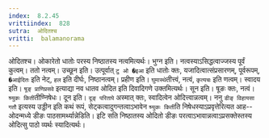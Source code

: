 ```yaml
---
index:  8.2.45
vrittiindex:  828
sutra:  ओदितश्च
vritti:  balamanorama 
---
```


ओदितश्च। ओकारेतो धातोः परस्य निष्ठातस्य नत्वमित्यर्थः। भुग्न इति। नत्वस्याऽसिद्धत्वाज्जस्य पूर्वं कुत्वम्। ततो नत्वम्। उच्छून इति। उत्पूर्वात् `टु ओ �इआ` इति धातोः क्तः, यजादित्वात्संप्रसारणम्, पूर्वरूपम्, `�आईदितः` इति नेट्, `हल` इति दीर्घः, निष्ठानत्वम्। प्रहीण इति। `घुमास्थे`तीत्त्वं, नत्वं, `कृत्यचः` इति णत्वम्। स्वादय इति। `षूङ् प्राणिप्रसवे` इत्याद्या नव धातव ओदित इति दिवादिगणे उक्तमित्यर्थः। सून इति। षूङः क्तः, नत्वं। `श्र्युकः किती`तीण्निषेधः। दून इति। `दूङ् परितापे` अस्मात् क्तः, स्वादित्वेन ओदित्त्वान्नत्वम्। ननु `डीङ् विहायसा गतौ` इत्यस्य उड्डीन इति कथं रूपं, सेट्कत्वादुगन्तत्वाऽभावेन `श्र्युकः किती`ति निषेधस्याऽप्रवृत्तेरित्यत आह-- ओदन्मध्ये डीङः पाठसामर्थ्यान्नेडिति। इटि सति निष्ठातस्य ओदितो डीङः परत्वाऽभावान्नत्वाऽप्रसक्तेस्तस्य ओदित्सु पाठो व्यर्थः स्यादित्यर्थः।

